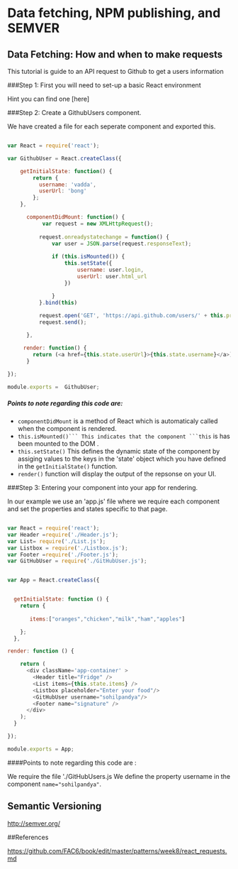# Data fetching, NPM publishing, and SEMVER

## Data Fetching: How and when to make requests

This tutorial is guide to an API request to Github to get a users information

###Step 1: First you will need to set-up a basic React environment

Hint  you can find one [here]

###Step 2: Create a GithubUsers component.

We have created a file for each seperate component and exported this.

```javascript 

var React = require('react');

var GithubUser = React.createClass({

	getInitialState: function() {
	    return {
	      username: 'vadda',
	      userUrl: 'bong'
	    };
	},

	  componentDidMount: function() {
	       var request = new XMLHttpRequest();
	     
	      request.onreadystatechange = function() {
	          var user = JSON.parse(request.responseText);
	        
	          if (this.isMounted()) {
	          	  this.setState({
	                  username: user.login,
	                  userUrl: user.html_url
	              })

	          }
	      }.bind(this)
	    
   	      request.open('GET', 'https://api.github.com/users/' + this.props.username); // http specific to API. 
   	      request.send();

	  },

     render: function() {
	    return (<a href={this.state.userUrl}>{this.state.username}</a>)
	  }

});
    
module.exports =  GithubUser;
```
##### Points to note regarding this code are:

* ```componentDidMount``` is a method of React which is automaticaly called when the component is rendered.
* ``this.isMounted()``` This indicates that the component ```this`` is has been mounted to the DOM . 
* ```this.setState()``` This defines the dynamic state of the component by assiging values to the keys in the 'state' object which you have defined in the ```getInitialState()``` function.
* ```render()``` function will display the output of the repsonse on your UI. 

###Step 3: Entering your component into your app for rendering. 

In our example we use an 'app.js' file where we require each component and set the properties and states specific to that page.  

```javascript

var React = require('react');
var Header =require('./Header.js');
var List= require('./List.js');
var Listbox = require('./Listbox.js');
var Footer =require('./Footer.js');
var GitHubUser = require('./GitHubUser.js');


var App = React.createClass({


  getInitialState: function () {
    return {
       
       items:["oranges","chicken","milk","ham","apples"]

    };
  },

render: function () {

    return (
      <div className='app-container' >
        <Header title="Fridge" />
        <List items={this.state.items} />
        <Listbox placeholder="Enter your food"/>
        <GitHubUser username="sohilpandya"/>
        <Footer name="signature" />
      </div>
    );
  }

});

module.exports = App;

```

####Points to note regarding this code are : 

We require the file './GitHubUsers.js
We define the property username in the component ```name="sohilpandya"```.

## Semantic Versioning

http://semver.org/

##References

https://github.com/FAC6/book/edit/master/patterns/week8/react_requests.md
